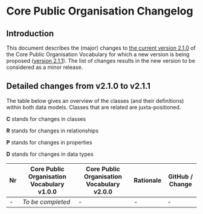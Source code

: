 # Core Public Organisation Changelog

## Introduction


This document describes the (major) changes to [the current version 2.1.0](https://github.com/SEMICeu/CPOV/tree/master/releases/2.1.0) of the Core Public Organisation Vocabulary for which a new version is being proposed ([version 2.1.1](https://semiceu.github.io/CPOV/releases/2.1.1/)). The list of changes results in the new version to be considered as a minor release.

## Detailed changes from v2.1.0 to v2.1.1

The table below gives an overview of the classes (and their definitions) within both data models. Classes that are related are juxta-positioned.

**C** stands for changes in classes

**R** stands for changes in relationships

**P** stands for changes in properties

**D** stands for changes in data types

| Nr | Core Public Organisation Vocabulary v1.0.0 | Core Public Organisation Vocabulary v2.0.0 | Rationale | GitHub / Change |
| --- | --- | --- | --- | --- |
| - | *To be completed* | - | - | - |
